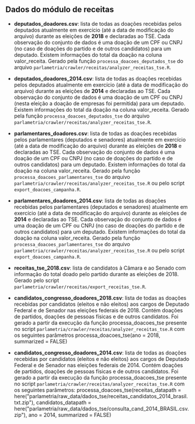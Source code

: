 ## Dados do módulo de receitas

- **deputados_doadores.csv**: lista de todas as doações recebidas pelos deputados atualmente em exercício (até a data de modificação do arquivo) durante as eleições de **2018** e declaradas ao TSE. Cada observação do conjunto de dados é uma doação de um CPF ou CNPJ (no caso de doações do partido e de outros candidatos) para um deputado. Existem informações do total da doação na coluna valor_receita. Gerado pela função `processa_doacoes_deputados_tse` do arquivo `parlametria/crawler/receitas/analyzer_receitas_tse.R`.

- **deputados_doadores_2014.csv**: lista de todas as doações recebidas pelos deputados atualmente em exercício (até a data de modificação do arquivo) durante as eleições de **2014** e declaradas ao TSE. Cada observação do conjunto de dados é uma doação de um CPF ou CNPJ (nesta eleição a doação de empresas foi permitida) para um deputado. Existem informações do total da doação na coluna valor_receita. Gerado pela função `processa_doacoes_deputados_tse` do arquivo `parlametria/crawler/receitas/analyzer_receitas_tse.R`.

- **parlamentares_doadores.csv**: lista de todas as doações recebidas pelos parlamentares (deputados e senadores) atualmente em exercício (até a data de modificação do arquivo) durante as eleições de **2018** e declaradas ao TSE. Cada observação do conjunto de dados é uma doação de um CPF ou CNPJ (no caso de doações do partido e de outros candidatos) para um deputado. Existem informações do total da doação na coluna valor_receita. Gerado pela função `processa_doacoes_parlamentares_tse` do arquivo `parlametria/crawler/receitas/analyzer_receitas_tse.R` ou pelo script `export_doacoes_campanha.R`.

- **parlamentares_doadores_2014.csv**: lista de todas as doações recebidas pelos parlamentares (deputados e senadores) atualmente em exercício (até a data de modificação do arquivo) durante as eleições de **2014** e declaradas ao TSE. Cada observação do conjunto de dados é uma doação de um CPF ou CNPJ (no caso de doações do partido e de outros candidatos) para um deputado. Existem informações do total da doação na coluna valor_receita. Gerado pela função `processa_doacoes_parlamentares_tse` do arquivo `parlametria/crawler/receitas/analyzer_receitas_tse.R` ou pelo script `export_doacoes_campanha.R`.

- **receitas_tse_2018.csv**: lista de candidatos à Câmara e ao Senado com informação do total doado pelo partido durante as eleições de 2018. Gerado pelo script `parlametria/crawler/receitas/export_receitas_tse.R`. 

- **candidatos_congresso_doadores_2018.csv**: lista de todas as doações recebidas por candidatos (eleitos e não eleitos) aos cargos de Deputado Federal e de Senador nas eleições federais de 2018. Contém doações de partidos, doações de pessoas físicas e de outros candidatos.
Foi gerado a partir da execução da função processa_doacoes_tse presente no script `parlametria/crawler/receitas/analyzer_receitas_tse.R` com os seguintes parâmetros processa_doacoes_tse(ano = 2018, summarized = FALSE)

- **candidatos_congresso_doadores_2014.csv**: lista de todas as doações recebidas por candidatos (eleitos e não eleitos) aos cargos de Deputado Federal e de Senador nas eleições federais de 2014. Contém doações de partidos, doações de pessoas físicas e de outros candidatos.
Foi gerado a partir da execução da função processa_doacoes_tse presente no script `parlametria/crawler/receitas/analyzer_receitas_tse.R` com os seguintes parâmetros: processa_doacoes_tse(receitas_datapath = here("parlametria/raw_data/dados_tse/receitas_candidatos_2014_brasil.txt.zip"), candidatos_datapath = here("parlametria/raw_data/dados_tse/consulta_cand_2014_BRASIL.csv.zip"), ano = 2014, summarized = FALSE)
